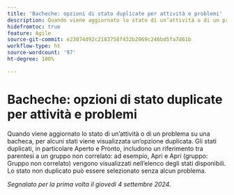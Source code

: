 ```yaml
---
title: 'Bacheche: opzioni di stato duplicate per attività e problemi'
description: Quando viene aggiornato lo stato di un’attività o di un problema su una bacheca, per alcuni stati viene visualizzata un’opzione duplicata.
hidefromtoc: true
feature: Agile
source-git-commit: e23074d92c2183758f432b2069c246bd5fa7d61b
workflow-type: ht
source-wordcount: '97'
ht-degree: 100%

---
```


# Bacheche: opzioni di stato duplicate per attività e problemi

<!--
>[!NOTE]
>
>This issue was fixed on August 15, 2024.
-->

Quando viene aggiornato lo stato di un’attività o di un problema su una bacheca, per alcuni stati viene visualizzata un’opzione duplicata. Gli stati duplicati, in particolare Aperto e Pronto, includono un riferimento tra parentesi a un gruppo non correlato: ad esempio, Apri e Apri (gruppo: Gruppo non correlato) vengono visualizzati nell’elenco degli stati disponibili. Lo stato non duplicato può essere selezionato senza alcun problema.

_Segnalato per la prima volta il giovedì 4 settembre 2024._
